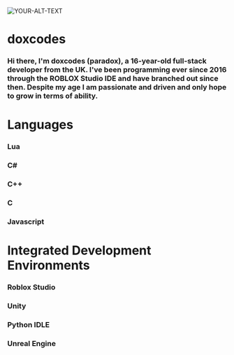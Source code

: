<picture>
 <source media="(prefers-color-scheme: dark)" srcset="https://github.com/doxcodes/doxcodes/blob/main/standard%20(2).gif">
 <source media="(prefers-color-scheme: light)" srcset="https://github.com/doxcodes/doxcodes/blob/main/standard%20(2).gif">
 <img alt="YOUR-ALT-TEXT" src="YOUR-DEFAULT-IMAGE">
</picture>


# doxcodes
### Hi there, I'm doxcodes (paradox), a 16-year-old full-stack developer from the UK. I've been programming ever since 2016 through the ROBLOX Studio IDE and have branched out since then. Despite my age I am passionate and driven and only hope to grow in terms of ability.


# Languages
### Lua
### C#
### C++
### C
### Javascript

# Integrated Development Environments
### Roblox Studio
### Unity
### Python IDLE
### Unreal Engine

<!--
**doxcodes/doxcodes** is a ✨ _special_ ✨ repository because its `README.md` (this file) appears on your GitHub profile.

Here are some ideas to get you started:

- 🔭 I’m currently working on ...
- 🌱 I’m currently learning ...
- 👯 I’m looking to collaborate on ...
- 🤔 I’m looking for help with ...
- 💬 Ask me about ...
- 📫 How to reach me: ...
- 😄 Pronouns: ...
- ⚡ Fun fact: ...
-->
